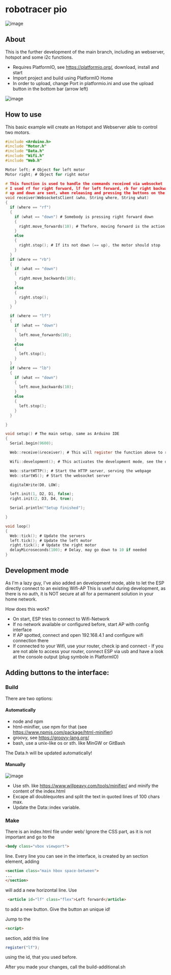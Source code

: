 # robotracer pio

![image](https://user-images.githubusercontent.com/36806204/209051063-f902cf9e-0245-4504-a4e8-e4bf75fd7aad.png)


## About
This is the further development of the main branch, including an webserver, hotspot and some i2c functions.

- Requires PlatformIO, see https://platformio.org/, download, install and start
- Import project and build using PlatformIO Home
- In order to upload, change Port in platformio.ini and use the upload button in the bottom bar (arrow left)

![image](https://user-images.githubusercontent.com/36806204/209051141-cc96c933-031f-4eb2-bed2-ea62b9de8d6d.png)


## How to use

This basic example will create an Hotspot and Webserver able to control two motors.

``` c
#include <Arduino.h>
#include "Motor.h"
#include "Data.h"
#include "Wifi.h"
#include "Web.h"

Motor left; # Object for left motor
Motor right; # Object for right motor

# This function is used to handle the commands received via websocket
# I used rf for right forward, lf for left forward, rb for right backward, lb for left backward
# up and down are sent, when releasing and pressing the buttons on the webpage
void receiver(WebsocketsClient &who, String where, String what) 
{
  if (where == "rf")
  {
    if (what == "down") # Somebody is pressing right forward down
    {
      right.move_forwards(10); # Thefore, moving forward is the action
    }
    else
    {
      right.stop(); # If its not down (== up), the motor should stop
    }
  }
  if (where == "rb")
  {
    if (what == "down")
    {
      right.move_backwards(10);
    }
    else
    {
      right.stop();
    }
  }

  if (where == "lf")
  {
    if (what == "down")
    {
      left.move_forwards(10);
    }
    else
    {
      left.stop();
    }
  }
  if (where == "lb")
  {
    if (what == "down")
    {
      left.move_backwards(10);
    }
    else
    {
      left.stop();
    }
  }

}

void setup() # The main setup, same as Arduino IDE
{
  Serial.begin(9600);

  Web::receive(&receiver); # This will register the function above to receive the messages via websocket

  Wifi::development(); # This activates the development mode, see the development section in the README.md

  Web::startHTTP(); # Start the HTTP server, serving the webpage
  Web::startWS(); # Start the websocket server

  digitalWrite(D0, LOW);

  left.init(1, D2, D1, false);
  right.init(2, D3, D4, true);

  Serial.println("Setup finished");

}

void loop()
{
  Web::tick(); # Update the servers
  left.tick(); # Update the left motor
  right.tick(); # Update the right motor
  delayMicroseconds(100); # Delay, may go down to 10 if needed
}
```

## Development mode
As I'm a lazy guy, I've also added an development mode, able to let the ESP directly connect to an existing Wifi-AP
This is useful during development, as there is no auth, it is NOT secure at all for a permanent solution in your home network.

How does this work?
 - On start, ESP tries to connect to Wifi-Network
 - If no network available or configured before, start AP with config interface
 - If AP spotted, connect and open 192.168.4.1 and configure wifi connection there 
 - If connected to your Wifi, use your router, check ip and connect - If you are not able to access your router, connect ESP via usb and have a look at the console output (plug symbole in PlatformIO)


## Adding buttons to the interface:

### Build
There are two options:
#### Automatically
- node and npm
- html-minifier, use npm for that (see https://www.npmjs.com/package/html-minifier)
- groovy, see https://groovy-lang.org/
- bash, use a unix-like os or sth. like MinGW or GitBash

The Data.h will be updated automatically!

#### Manually

![image](https://user-images.githubusercontent.com/36806204/209051204-e5df04d7-9c64-435d-8561-c5f5a946c3f9.png)


 - Use sth. like https://www.willpeavy.com/tools/minifier/ and minify the content of the index.html
 - Excape all doublequotes and split the text in quoted lines of 100 chars max.
 - Update the Data::index variable.

### Make

There is an index.html file under web/
Ignore the CSS part, as it is not important and go to the 
``` html
<body class="vbox viewport">
```
line.
Every line you can see in the interface, is created by an section element,
adding 
``` html
<section class="main hbox space-between">
...
</section>
```
will add a new horizontal line.
Use 
``` html
 <article id="lf" class="flex">Left forward</article>
 ```
 to add a new button. Give the button an unique id!
 
 Jump to the
 ``` html
 <script>
 ``` 
 section, add this line
 ``` javascript
 register("lf");
 ```
 using the id, that you used before.
 
 After you made your changes, call the build-additional.sh
